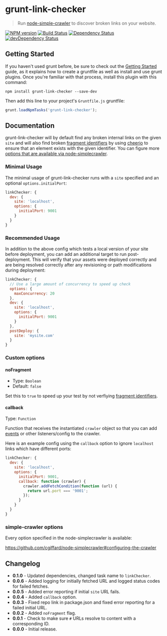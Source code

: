 # grunt-link-checker

> Run [node-simple-crawler](https://github.com/cgiffard/node-simplecrawler) to discover broken links on your website.

[![NPM version](https://img.shields.io/npm/v/grunt-link-checker.svg)](https://www.npmjs.com/package/grunt-link-checker)
[![Build Status](https://img.shields.io/travis/ChrisWren/grunt-link-checker/master.svg)](https://travis-ci.org/ChrisWren/grunt-link-checker)
[![Dependency Status](https://img.shields.io/david/ChrisWren/grunt-link-checker.svg)](https://david-dm.org/ChrisWren/grunt-link-checker)
[![devDependency Status](https://img.shields.io/david/dev/ChrisWren/grunt-link-checker.svg)](https://david-dm.org/ChrisWren/grunt-link-checker#info=devDependencies)

## Getting Started

If you haven't used grunt before, be sure to check out the [Getting Started](http://gruntjs.com/getting-started) guide, as it explains how to create a gruntfile as well as install and use grunt plugins. Once you're familiar with that process, install this plugin with this command:

```shell
npm install grunt-link-checker --save-dev
```

Then add this line to your project's `Gruntfile.js` gruntfile:

```js
grunt.loadNpmTasks('grunt-link-checker');
```

## Documentation

grunt-link-checker will by default find any broken internal links on the given `site` and will also find broken [fragment identifiers] by using [cheerio](https://github.com/cheeriojs/cheerio) to ensure that an element exists with the given identifier. You can figure more [options that are available via node-simplecrawler](https://github.com/cgiffard/node-simplecrawler#configuring-the-crawler).

### Minimal Usage

The minimal usage of grunt-link-checker runs with a `site` specified and an optional `options.initialPort`:

```js
linkChecker: {
  dev: {
    site: 'localhost',
    options: {
      initialPort: 9001
    }
  }
}
```

### Recommended Usage

In addition to the above config which tests a local version of your site before deployment, you can add an additional target to run post-deployment. This will verify that your assets were deployed correctly and are being resolved correctly after any revisioning or path modifications during deployment:

```js
linkChecker: {
  // Use a large amount of concurrency to speed up check
  options: {
    maxConcurrency: 20
  },
  dev: {
    site: 'localhost',
    options: {
      initialPort: 9001
    }
  },
  postDeploy: {
    site: 'mysite.com'
  }
}
```

### Custom options

#### noFragment

* Type: `Boolean`
* Default: `false`

Set this to `true` to speed up your test by not verfiying [fragment identifiers].

#### callback

Type: `Function`

Function that receives the instantiated `crawler` object so that you can add [events](https://github.com/cgiffard/node-simplecrawler#events) or other listeners/config to the crawler.

Here is an example config using the `callback` option to ignore `localhost` links which have different ports:

```js
linkChecker: {
  dev: {
    site: 'localhost',
    options: {
      initialPort: 9001,
      callback: function (crawler) {
        crawler.addFetchCondition(function (url) {
          return url.port === '9001';
        });
      }
    }
  }
}
```

### simple-crawler options

Every option specified in the node-simplecrawler is available:

<https://github.com/cgiffard/node-simplecrawler#configuring-the-crawler>

## Changelog

* **0.1.0** - Updated dependencies, changed task name to `linkChecker`.
* **0.0.6** - Added logging for initially fetched URL and logged status codes for failed fetches.
* **0.0.5** - Added error reporting if initial `site` URL fails.
* **0.0.4** - Added `callback` option.
* **0.0.3** - Fixed repo link in package.json and fixed error reporting for a failed initial URL.
* **0.0.2** - Added `noFragment` flag.
* **0.0.1** - Check to make sure `#` URLs resolve to content with a corresponding ID.
* **0.0.0** - Initial release.

[fragment identifiers]: https://en.wikipedia.org/wiki/Fragment_identifier
